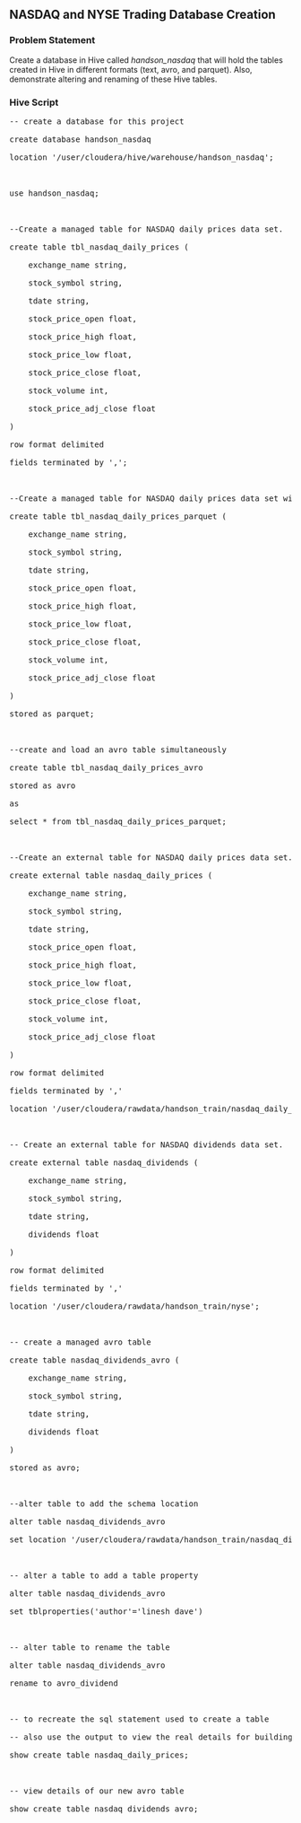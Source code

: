 ## NASDAQ and NYSE Trading Database Creation

### Problem Statement
Create a database in Hive called <i>handson_nasdaq</i> that will hold the tables created in Hive in different formats (text, avro, and parquet). Also, demonstrate altering and renaming of these Hive tables.

### Hive Script

<pre>
-- create a database for this project

create database handson_nasdaq 

location '/user/cloudera/hive/warehouse/handson_nasdaq';



use handson_nasdaq;



--Create a managed table for NASDAQ daily prices data set.

create table tbl_nasdaq_daily_prices (

	exchange_name string,

	stock_symbol string, 

	tdate string,

	stock_price_open float,

	stock_price_high float,

	stock_price_low float,

	stock_price_close float,

	stock_volume int, 

	stock_price_adj_close float

)

row format delimited

fields terminated by ',';



--Create a managed table for NASDAQ daily prices data set with parquet data format

create table tbl_nasdaq_daily_prices_parquet (

	exchange_name string,

	stock_symbol string, 

	tdate string,

	stock_price_open float,

	stock_price_high float,

	stock_price_low float,

	stock_price_close float,

	stock_volume int, 

	stock_price_adj_close float

)

stored as parquet;



--create and load an avro table simultaneously

create table tbl_nasdaq_daily_prices_avro 

stored as avro

as 

select * from tbl_nasdaq_daily_prices_parquet;



--Create an external table for NASDAQ daily prices data set.

create external table nasdaq_daily_prices (

	exchange_name string,

	stock_symbol string, 

	tdate string,

	stock_price_open float,

	stock_price_high float,

	stock_price_low float,

	stock_price_close float,

	stock_volume int, 

	stock_price_adj_close float

)

row format delimited

fields terminated by ','

location '/user/cloudera/rawdata/handson_train/nasdaq_daily_prices';



-- Create an external table for NASDAQ dividends data set.

create external table nasdaq_dividends (

	exchange_name string,

	stock_symbol string, 

	tdate string, 

	dividends float

)

row format delimited

fields terminated by ','

location '/user/cloudera/rawdata/handson_train/nyse';



-- create a managed avro table

create table nasdaq_dividends_avro (

	exchange_name string,

	stock_symbol string, 

	tdate string, 

	dividends float

)

stored as avro;



--alter table to add the schema location

alter table nasdaq_dividends_avro

set location '/user/cloudera/rawdata/handson_train/nasdaq_dividend_avro';



-- alter a table to add a table property

alter table nasdaq_dividends_avro 

set tblproperties('author'='linesh dave')



-- alter table to rename the table

alter table nasdaq_dividends_avro 

rename to avro_dividend	



-- to recreate the sql statement used to create a table

-- also use the output to view the real details for building a hive table

show create table nasdaq_daily_prices;



-- view details of our new avro table

show create table nasdaq_dividends_avro;
</pre>
